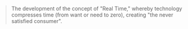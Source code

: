 

> The development of the concept of "Real Time," whereby technology compresses time (from want or need to zero), creating "the never satisfied consumer".